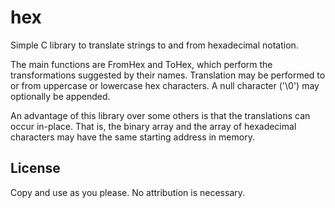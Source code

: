 hex
===

Simple C library to translate strings to and from hexadecimal notation.

The main functions are FromHex and ToHex, which perform the transformations suggested by their names. Translation may be performed to or from uppercase or lowercase hex characters. A null character ('\0') may optionally be appended.

An advantage of this library over some others is that the translations can occur in-place. That is, the binary array and the array of hexadecimal characters may have the same starting address in memory.

License
-------

Copy and use as you please. No attribution is necessary.
